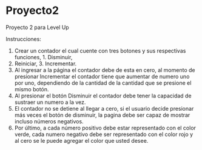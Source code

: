 # Proyecto2
Proyecto 2 para Level Up

Instrucciones:
1. Crear un contador el cual cuente con tres botones y sus respectivas funciones, 1. Disminuir,
2. Reiniciar, 3. Incrementar.
2. Al ingresar a la página el contador debe de esta en cero, al momento de presionar
Incrementar el contador tiene que aumentar de numero uno por uno, dependiendo de la
cantidad de la cantidad que se presione el mismo botón.
3. Al presionar el botón Disminuir el contador debe tener la capacidad de sustraer un numero
a la vez.
4. El contador no se detiene al llegar a cero, si el usuario decide presionar más veces el botón
de disminuir, la pagina debe ser capaz de mostrar incluso números negativos.
5. Por último, a cada número positivo debe estar representado con el color verde, cada
numero negativo debe ser representado con el color rojo y al cero se le puede agregar el
color que usted desee.
